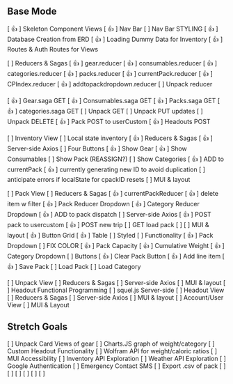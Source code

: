 ## Base Mode
[ 👍 ] Skeleton Component Views
[ 👍 ] Nav Bar 
  [ ] Nav Bar STYLING
[ 👍 ] Database Creation from ERD
[ 👍 ] Loading Dummy Data for Inventory
[ 👍 ] Routes & Auth Routes for Views
<!--  -->
[ ] Reducers & Sagas
  [ 👍 ] gear.reducer
  [ 👍 ] consumables.reducer
  [ 👍 ] categories.reducer
  [ 👍 ] packs.reducer
  [ 👍 ] currentPack.reducer
  [ 👍 ] CPIndex.reducer
  [ 👍 ] addtopackdropdown.reducer
  [ ] Unpack reducer
  <!--  -->
  [ 👍 ] Gear.saga GET
  [ 👍 ] Consumables.saga GET
  [ 👍 ] Packs.saga GET
  [ 👍 ] categories.saga GET
  [ ] Unpack GET
  [ ] Unpack PUT updates
  [ ] Unpack DELETE
  [ 👍 ] Pack POST to userCustom
  [ 👍 ] Headouts POST 
  
<!--  -->
[ ] Inventory View
  [ ] Local state inventory
  [ 👍 ] Reducers & Sagas
  [ 👍 ] Server-side Axios
  [ ] Four Buttons
    [ 👍 ] Show Gear
    [ 👍 ] Show Consumables
    [ ] Show Pack (REASSIGN?)
    [ ] Show Categories
  [ 👍 ] ADD to currentPack
    [ 👍 ] currently generating new ID to avoid duplication
    [ ] anticipate errors if localState for cpackID resets
  [ ] MUI & layout

<!--  -->
[ ] Pack View
  [ ] Reducers & Sagas
    [ 👍 ] currentPackReducer
      [ 👍 ] delete item w filter
    [ 👍 ] Pack Reducer Dropdown
    [ 👍 ] Category Reducer Dropdown
    [ 👍 ] ADD to pack dispatch
  [ ] Server-side Axios
    [ 👍 ] POST pack to usercustom
    [ 👍 ] POST new trip
    [ ] GET load pack
    [ ] 
  [ ] MUI & layout
    [ 👍 ] Button Grid
    [ 👍 ] Table
    [ ] Styled
  [ ] Functionality
    [ 👍 ] Pack Dropdown
      [ ] FIX COLOR
    [ 👍 ] Pack Capacity
    [ 👍 ] Cumulative Weight
    [ 👍 ] Category Dropdown
    [ ] Buttons
      [ 👍 ] Clear Pack Button
      [ 👍 ] Add line item
      [ 👍 ] Save Pack
      [ ] Load Pack
      [ ] Load Category

<!--  -->
[ ] Unpack View
  [ ] Reducers & Sagas
  [ ] Server-side Axios
  [ ] MUI & layout
[ ] Headout Functional Programming
  [ ] squel.js Server-side
[ ] Headout View
  [ ] Reducers & Sagas
  [ ] Server-side Axios
  [ ] MUI & layout
[ ] Account/User View
  [ ] MUI & Layout

## Stretch Goals
[ ] Unpack Card Views of gear
  [ ] Charts.JS graph of weight/category
[ ] Custom Headout Functionality
[ ] Wolfram API for weight/caloric ratios
[ ] MUI Accessibility
[ ] Inventory API Exploration
[ ] Weather API Exploration
[ ] Google Authentication
[ ] Emergency Contact SMS 
[ ] Export .csv of pack
[ ]
[ ]
[ ]
[ ]
[ ]
[ ]

<!-- Object with object and array
cpackPOST.saga's out. The route will catch and sort data, and make two POST queries, one to headouts and one to usercustom. will not need trip-make reducer -->